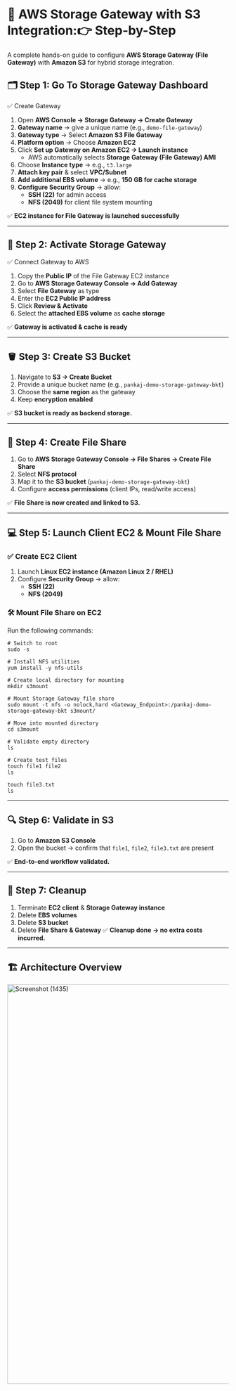 # 🚀 AWS Storage Gateway with S3 Integration:👉 Step-by-Step 

A complete hands-on guide to configure **AWS Storage Gateway (File Gateway)** with **Amazon S3** for hybrid storage integration.  


## 🗂️ Step 1: Go To Storage Gateway Dashboard  
✅ Create Gateway  

1. Open **AWS Console → Storage Gateway → Create Gateway**  
2. **Gateway name** → give a unique name (e.g., `demo-file-gateway`)  
3. **Gateway type** → Select **Amazon S3 File Gateway**  
4. **Platform option** → Choose **Amazon EC2**  
5. Click **Set up Gateway on Amazon EC2 → Launch instance**  
   - AWS automatically selects **Storage Gateway (File Gateway) AMI**  
6. Choose **Instance type** → e.g., `t3.large`  
7. **Attach key pair** & select **VPC/Subnet**  
8. **Add additional EBS volume** → e.g., **150 GB for cache storage**  
9. **Configure Security Group** → allow:  
   - **SSH (22)** for admin access  
   - **NFS (2049)** for client file system mounting  

✅ **EC2 instance for File Gateway is launched successfully**  

---

## 🔑 Step 2: Activate Storage Gateway  
✅ Connect Gateway to AWS  

1. Copy the **Public IP** of the File Gateway EC2 instance  
2. Go to **AWS Storage Gateway Console → Add Gateway**  
3. Select **File Gateway** as type  
4. Enter the **EC2 Public IP address**  
5. Click **Review & Activate**  
6. Select the **attached EBS volume** as **cache storage**  

✅ **Gateway is activated & cache is ready** 

---

## 🪣 Step 3: Create S3 Bucket  

1. Navigate to **S3 → Create Bucket**  
2. Provide a unique bucket name (e.g., `pankaj-demo-storage-gateway-bkt`)  
3. Choose the **same region** as the gateway  
4. Keep **encryption enabled**  

✅ **S3 bucket is ready as backend storage.**  

---

## 📂 Step 4: Create File Share  

1. Go to **AWS Storage Gateway Console → File Shares → Create File Share**  
2. Select **NFS protocol**  
3. Map it to the **S3 bucket** (`pankaj-demo-storage-gateway-bkt`)  
4. Configure **access permissions** (client IPs, read/write access)  

✅ **File Share is now created and linked to S3.**  

---

## 💻 Step 5: Launch Client EC2 & Mount File Share  

### ✅ Create EC2 Client  
1. Launch **Linux EC2 instance (Amazon Linux 2 / RHEL)**  
2. Configure **Security Group** → allow:  
   - **SSH (22)**  
   - **NFS (2049)**  

### 🛠️ Mount File Share on EC2  

Run the following commands:  

```
# Switch to root
sudo -s

# Install NFS utilities
yum install -y nfs-utils

# Create local directory for mounting
mkdir s3mount

# Mount Storage Gateway file share
sudo mount -t nfs -o nolock,hard <Gateway_Endpoint>:/pankaj-demo-storage-gateway-bkt s3mount/

# Move into mounted directory
cd s3mount

# Validate empty directory
ls

# Create test files
touch file1 file2
ls

touch file3.txt
ls
```
---
 ## 🔍 Step 6: Validate in S3  

1. Go to **Amazon S3 Console**  
2. Open the bucket → confirm that `file1`, `file2`, `file3.txt` are present  

✅ **End-to-end workflow validated.**  

---

## 🧹 Step 7: Cleanup  

1. Terminate **EC2 client** & **Storage Gateway instance**  
2. Delete **EBS volumes**  
3. Delete **S3 bucket**  
4. Delete **File Share & Gateway**
✅ **Cleanup done → no extra costs incurred.**  
---

## 🏗 Architecture Overview

  <img width="1429" height="910" alt="Screenshot (1435)" src="https://github.com/user-attachments/assets/85e0f066-023d-4b30-8028-957d57e5646f" />

